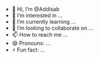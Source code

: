 - 👋 Hi, I’m @Addisab
- 👀 I’m interested in ...
- 🌱 I’m currently learning ...
- 💞️ I’m looking to collaborate on ...
- 📫 How to reach me ...
- 😄 Pronouns: ...
- ⚡ Fun fact: ...

<!---
Addisab/Addisab is a ✨ special ✨ repository because its `README.md` (this file) appears on your GitHub profile.
You can click the Preview link to take a look at your changes.
--->
